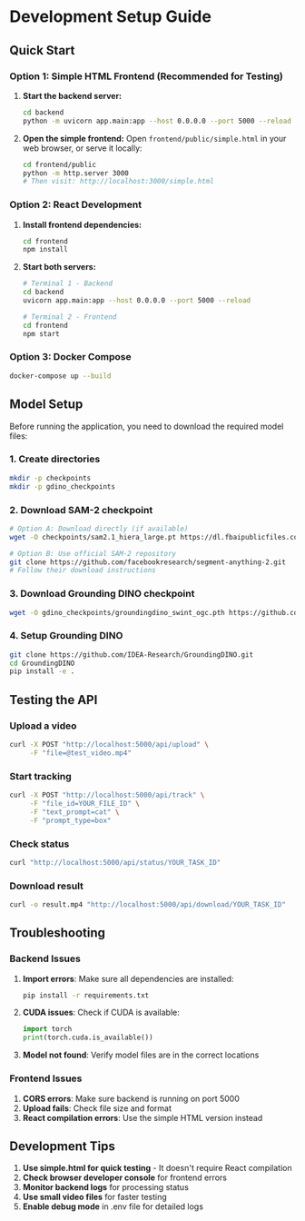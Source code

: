 # Development Setup Guide

## Quick Start

### Option 1: Simple HTML Frontend (Recommended for Testing)

1. **Start the backend server:**
   ```bash
   cd backend
   python -m uvicorn app.main:app --host 0.0.0.0 --port 5000 --reload
   ```

2. **Open the simple frontend:**
   Open `frontend/public/simple.html` in your web browser, or serve it locally:
   ```bash
   cd frontend/public
   python -m http.server 3000
   # Then visit: http://localhost:3000/simple.html
   ```

### Option 2: React Development

1. **Install frontend dependencies:**
   ```bash
   cd frontend
   npm install
   ```

2. **Start both servers:**
   ```bash
   # Terminal 1 - Backend
   cd backend
   uvicorn app.main:app --host 0.0.0.0 --port 5000 --reload
   
   # Terminal 2 - Frontend
   cd frontend
   npm start
   ```

### Option 3: Docker Compose

```bash
docker-compose up --build
```

## Model Setup

Before running the application, you need to download the required model files:

### 1. Create directories
```bash
mkdir -p checkpoints
mkdir -p gdino_checkpoints
```

### 2. Download SAM-2 checkpoint
```bash
# Option A: Download directly (if available)
wget -O checkpoints/sam2.1_hiera_large.pt https://dl.fbaipublicfiles.com/segment_anything_2/092824/sam2.1_hiera_large.pt

# Option B: Use official SAM-2 repository
git clone https://github.com/facebookresearch/segment-anything-2.git
# Follow their download instructions
```

### 3. Download Grounding DINO checkpoint
```bash
wget -O gdino_checkpoints/groundingdino_swint_ogc.pth https://github.com/IDEA-Research/GroundingDINO/releases/download/v0.1.0-alpha/groundingdino_swint_ogc.pth
```

### 4. Setup Grounding DINO
```bash
git clone https://github.com/IDEA-Research/GroundingDINO.git
cd GroundingDINO
pip install -e .
```

## Testing the API

### Upload a video
```bash
curl -X POST "http://localhost:5000/api/upload" \
     -F "file=@test_video.mp4"
```

### Start tracking
```bash
curl -X POST "http://localhost:5000/api/track" \
     -F "file_id=YOUR_FILE_ID" \
     -F "text_prompt=cat" \
     -F "prompt_type=box"
```

### Check status
```bash
curl "http://localhost:5000/api/status/YOUR_TASK_ID"
```

### Download result
```bash
curl -o result.mp4 "http://localhost:5000/api/download/YOUR_TASK_ID"
```

## Troubleshooting

### Backend Issues

1. **Import errors**: Make sure all dependencies are installed:
   ```bash
   pip install -r requirements.txt
   ```

2. **CUDA issues**: Check if CUDA is available:
   ```python
   import torch
   print(torch.cuda.is_available())
   ```

3. **Model not found**: Verify model files are in the correct locations

### Frontend Issues

1. **CORS errors**: Make sure backend is running on port 5000
2. **Upload fails**: Check file size and format
3. **React compilation errors**: Use the simple HTML version instead

## Development Tips

1. **Use simple.html for quick testing** - It doesn't require React compilation
2. **Check browser developer console** for frontend errors
3. **Monitor backend logs** for processing status
4. **Use small video files** for faster testing
5. **Enable debug mode** in .env file for detailed logs
